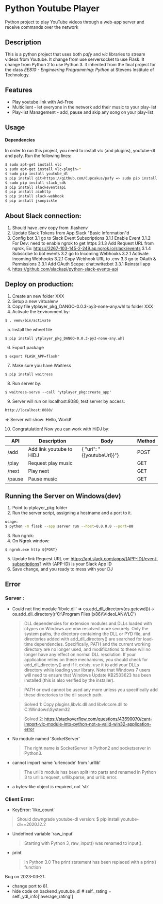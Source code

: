 # Python Youtube Player
Python project to play YouTube videos through a web-app server and receive commands over the network 


## Description
This is a python project that uses both *pafy* and *vlc* libraries to stream videos from Youtube. 
It change from use serversocket to use Flask.
It change from Python 2 to use Python 3.
It inherited from the final project for the class *EE810 - Engineering Programming: Python* at Stevens Institute of Technology.

## Features
* Play youtube link with Ad-Free
* Multiclient - let everyone in the network add their music to your play-list
* Play-list Management - add, pause and skip any song on your play-list


## Usage
#### Dependencies
In order to run this project, you need to install vlc (and plugins), youtube-dl and pafy. Run the following lines:
```bash
$ sudo apt-get install vlc
$ sudo apt-get install vlc-plugin-*
$ sudo pip install youtube_dl
$ pip install git+https://github.com/Cupcakus/pafy => sudo pip install pafy
$ sudo pip install slack_sdk
$ pip install slackeventsapi
$ pip install aiohttp
$ pip install slack-webhook
$ pip install jsonpickle

```

## About Slack connection:
1. Should have .env copy from .flashenv
2. Update Slack Tokens from App Slack "Basic Information"d
3. Config bot
   3.1 go to Slack Event Subscriptions
   3.1.1 Enable Event 
   3.1.2 For Dev: need to enable ngrok to get https
   3.1.3 Add Request URL from ngrok, Ex: https://3267-103-145-2-249.ap.ngrok.io/slack/events
   3.1.4 Subscribe to bot events
   3.2 go to Incoming Webhooks
   3.2.1 Activate Incoming Webhooks
   3.2.1 Copy Webhook URL to .env
   3.3 go to OAuth & Permissions
   3.3.1 Add OAuth Scope: chat:write:bot
   3.3.1 Reinstall app
4. https://github.com/slackapi/python-slack-events-api

## Deploy on production:
1. Create an new folder XXX
2. Setup a new virtualenv
3. Copy file ytplayer_pkg_DANGO-0.0.3-py3-none-any.whl to folder XXX
4. Activate the Environment by: 
````
$ . venv/bin/activate
````
5. Install the wheel file
````
$ pip install ytplayer_pkg_DANGO-0.0.3-py3-none-any.whl
````
6. Export package
````
$ export FLASK_APP=flaskr
````
7. Make sure you have Waitress
````
$ pip install waitress
````
8. Run server by:
````
$ waitress-serve --call 'ytplayer_pkg:create_app'
````
9. Server will run on localhost:8080, test server by access: 
```sh
http://localhost:8080/ 
```
=> Server will show: Hello, World!

10. Congratulation! Now you can work with HiDJ by:

| API | Description | Body | Method |
| ------ | ------ | ------ | ------ |
| /add | Add link youtube to HiDJ | {    "url": "{{youtubeUrl}}"} | POST |
| /play | Request play music | | GET |
| /next | Play next | | GET |
| /pause | Pause music | | GET |

## Running the Server on Windows(dev)
1. Point to ytplayer_pkg folder  
2. Run the server script, assigning a hostname and a port to it.

```bash
usage: 
$ python -m flask --app server run --host=0.0.0.0 --port=80
```

3. Run ngrok:
4. On Ngrok window:
```
$ ngrok.exe http ${PORT}
```
5. Update link Request URL on: https://api.slack.com/apps/{APP-ID}/event-subscriptions? with {APP-ID} is your Slack App ID
6. Save change, and you ready to mess with your DJ


## Error
### Server :
 * Could not find module 'libvlc.dll' => os.add_dll_directory(os.getcwd())-> os.add_dll_directory(r'C:\Program Files (x86)\VideoLAN\VLC')

    >DLL dependencies for extension modules and DLLs loaded with ctypes on Windows are now resolved more securely. Only the system paths, the directory containing the DLL or PYD file, and directories added with add_dll_directory() are searched for load-time dependencies. Specifically, PATH and the current working directory are no longer used, and modifications to these will no longer have any effect on normal DLL resolution. If your application relies on these mechanisms, you should check for add_dll_directory() and if it exists, use it to add your DLLs directory while loading your library. Note that Windows 7 users will need to ensure that Windows Update KB2533623 has been installed (this is also verified by the installer).
    
    > PATH or cwd cannot be used any more unless you specifically add these directories to the dll search path.
    
    > Solved 1: Copy plugins,libvlc.dll and libvlccore.dll to C:\Windows\System32

    > Solved 2: https://stackoverflow.com/questions/43690070/cant-import-vlc-module-into-python-not-a-valid-win32-application-error


 * No module named 'SocketServer'
 
    >The right name is SocketServer in Python2 and socketserver in Python3.

 *  cannot import name 'urlencode' from 'urllib'

    >The urllib module has been split into parts and renamed in Python 3 to urllib.request, urllib.parse, and urllib.error.

 * a bytes-like object is required, not 'str'


### Client Error:
 * KeyError: 'like_count'
  > Should downgrade youtube-dl version: $ pip install youtube-dl==2020.12.2
 
 * Undefined variable 'raw_input'

    >Starting with Python 3, raw_input() was renamed to input().
 * print
    >In Python 3.0
    The print statement has been replaced with a print() function


Bug on 2023-03-21:
- change port to 81. 
- hide code on backend_youtube_dl 
        # self._rating = self._ydl_info['average_rating']
